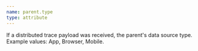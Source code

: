 ```yaml
---
name: parent.type
type: attribute
---
```


If a distributed trace payload was received, the parent's data source type. Example values: App, Browser, Mobile.
